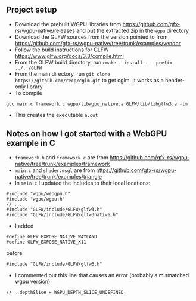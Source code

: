 ## Project setup

* Download the prebuilt WGPU libraries from https://github.com/gfx-rs/wgpu-native/releases and put the extracted zip in the `wgpu` directory
* Download the GLFW sources from the version pointed to from https://github.com/gfx-rs/wgpu-native/tree/trunk/examples/vendor
* Follow the build instructions for GLFW https://www.glfw.org/docs/3.3/compile.html
* From the GLFW build directory, run `cmake --install . --prefix ../../GLFW`
* From the main directory, run `git clone https://github.com/recp/cglm.git` to get cglm. It works as a header-only library.
* To compile
```
gcc main.c framework.c wgpu/libwgpu_native.a GLFW/lib/libglfw3.a -lm
```
* This creates the executable `a.out`

## Notes on how I got started with a WebGPU example in C

* `framework.h` and `framework.c` are from https://github.com/gfx-rs/wgpu-native/tree/trunk/examples/framework
* `main.c` and `shader.wsgl` are from https://github.com/gfx-rs/wgpu-native/tree/trunk/examples/triangle
* In `main.c` I updated the includes to their local locations:
```
#include "wgpu/webgpu.h"
#include "wgpu/wgpu.h"
// ...
#include "GLFW/include/GLFW/glfw3.h"
#include "GLFW/include/GLFW/glfw3native.h"

```
* I added
```
#define GLFW_EXPOSE_NATIVE_WAYLAND
#define GLFW_EXPOSE_NATIVE_X11
```
before
```
#include "GLFW/include/GLFW/glfw3.h"
```
* I commented out this line that causes an error (probably a mismatched wgpu version)
```
//  .depthSlice = WGPU_DEPTH_SLICE_UNDEFINED,
```
